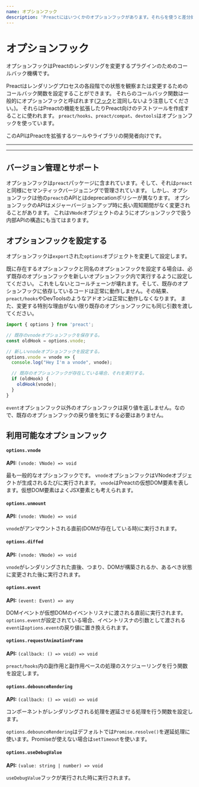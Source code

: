 ```yaml
---
name: オプションフック
description: 'Preactにはいつくかのオプションフックがあります。それらを使うと差分処理の各段階で実行されるコールバック関数をセットすることができます。'
---
```


# オプションフック

オプションフックはPreactのレンダリングを変更するプラグインのためのコールバック機構です。

Preactはレンダリングプロセスの各段階での状態を観察または変更するためのコールバック関数を設定することができます。
それらのコールバック関数は一般的にオプションフックと呼ばれます([フック](/guide/v10/hooks)と混同しないよう注意してください。)。
それらはPreactの機能を拡張したりPreact向けのテストツールを作成することに使われます。
`preact/hooks`、`preact/compat`、`devtools`はオプションフックを使っています。

このAPIはPreactを拡張するツールやライブラリの開発者向けです。

---

<div><toc></toc></div>

---

## バージョン管理とサポート

オプションフックは`preact`パッケージに含まれています。そして、それは`preact`と同様にセマンティックバージョニングで管理されています。
しかし、オプションフックは他の`preact`のAPIとはdeprecationポリシーが異なります。
オプションフックのAPIはメジャーバージョンアップ時に長い周知期間がなく変更されることがあります。
これは`VNode`オブジェクトのようにオプションフックで扱う内部APIの構造にも当てはまります。

## オプションフックを設定する

オプションフックは`export`された`options`オブジェクトを変更して設定します。

既に存在するオプションフックと同名のオプションフックを設定する場合は、必ず既存のオプションフックを新しいオプションフック内で実行するように設定してください。
これをしないとコールチェーンが壊れます。そして、既存のオプションフックに依存しているコードは正常に動作しません。その結果、`preact/hooks`やDevToolsのようなアドオンは正常に動作しなくなります。
また、変更する特別な理由がない限り既存のオプションフックにも同じ引数を渡してください。

```js
import { options } from 'preact';

// 既存のvnodeオプションフックを保存する。
const oldHook = options.vnode;

// 新しいvnodeオプションフックを設定する。
options.vnode = vnode => {
  console.log("Hey I'm a vnode", vnode);

  // 既存のオプションフックが存在している場合、それを実行する。
  if (oldHook) {
    oldHook(vnode);
  }
}
```

`event`オプションフック以外のオプションフックは戻り値を返しません。なので、既存のオプションフックの戻り値を気にする必要はありません。

## 利用可能なオプションフック

#### `options.vnode`

**API:** `(vnode: VNode) => void`

最も一般的なオプションフックです。
`vnode`オプションフックはVNodeオブジェクトが生成されるたびに実行されます。
`vnode`はPreactの仮想DOM要素を表します。仮想DOM要素はよくJSX要素とも考えられます。

#### `options.unmount`

**API:** `(vnode: VNode) => void`

`vnode`がアンマウントされる直前(DOMが存在している時)に実行されます。

#### `options.diffed`

**API:** `(vnode: VNode) => void`

`vnode`がレンダリングされた直後、つまり、DOMが構築されるか、あるべき状態に変更された後に実行されます。

#### `options.event`

**API:** `(event: Event) => any`

DOMイベントが仮想DOMのイベントリスナに渡される直前に実行されます。
`options.event`が設定されている場合、イベントリスナの引数として渡される`event`は`options.event`の戻り値に置き換えられます。

#### `options.requestAnimationFrame`

**API:** `(callback: () => void) => void`

`preact/hooks`内の副作用と副作用ベースの処理のスケジューリングを行う関数を設定します。

#### `options.debounceRendering`

**API:** `(callback: () => void) => void`

コンポーネントがレンダリングされる処理を遅延させる処理を行う関数を設定します。

`options.debounceRendering`はデフォルトでは`Promise.resolve()`を遅延処理に使います。Promiseが使えない場合は`setTimeout`を使います。

#### `options.useDebugValue`

**API:** `(value: string | number) => void`

`useDebugValue`フックが実行された時に実行されます。
